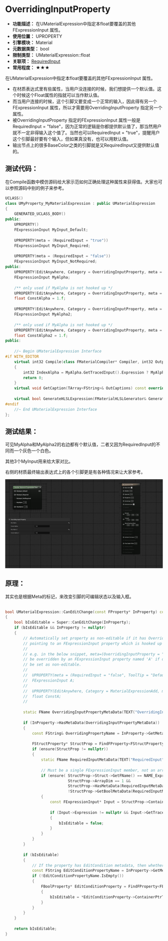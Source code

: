 ﻿# OverridingInputProperty

- **功能描述：** 在UMaterialExpression中指定本float要覆盖的其他FExpressionInput 属性。
- **使用位置：** UPROPERTY
- **引擎模块：** Material
- **元数据类型：** bool
- **限制类型：** UMaterialExpression::float
- **关联项：** [RequiredInput](../RequiredInput.md)
- **常用程度：** ★★★

在UMaterialExpression中指定本float要覆盖的其他FExpressionInput 属性。

- 在材质表达式里有些属性，当用户没连接的时候，我们想提供一个默认值。这个时候这个Float属性的指就可以当作默认值。
- 而当用户连接的时候，这个引脚又要变成一个正常的输入，因此得有另一个FExpressionInput 属性，所以才需要用OverridingInputProperty 指定另一个属性。
- 被OverridingInputProperty 指定的FExpressionInput 属性一般是RequiredInput = "false"，因为正常的逻辑是你都提供默认值了，那当然用户就不一定非得输入这个值了。当然也可以RequiredInput = "true"，提醒用户这个引脚最好要有个输入，但如果真没有，也可以用默认值。
- 输出节点上的很多BaseColor之类的引脚就是又RequiredInput又提供默认值的。

## 测试代码：

在Compile函数中模仿源码给大家示范如何正确处理这种属性来获得值。大家也可以参照源码中别的例子来参考。

```cpp
UCLASS()
class UMyProperty_MyMaterialExpression : public UMaterialExpression
{
	GENERATED_UCLASS_BODY()
public:
	UPROPERTY()
	FExpressionInput MyInput_Default;

	UPROPERTY(meta = (RequiredInput = "true"))
	FExpressionInput MyInput_Required;

	UPROPERTY(meta = (RequiredInput = "false"))
	FExpressionInput MyInput_NotRequired;
public:
	UPROPERTY(EditAnywhere, Category = OverridingInputProperty, meta = (RequiredInput = "false"))
	FExpressionInput MyAlpha;

	/** only used if MyAlpha is not hooked up */
	UPROPERTY(EditAnywhere, Category = OverridingInputProperty, meta = (OverridingInputProperty = "MyAlpha"))
	float ConstAlpha = 1.f;

	UPROPERTY(EditAnywhere, Category = OverridingInputProperty, meta = (RequiredInput = "true"))
	FExpressionInput MyAlpha2;

	/** only used if MyAlpha is not hooked up */
	UPROPERTY(EditAnywhere, Category = OverridingInputProperty, meta = (OverridingInputProperty = "MyAlpha2"))
	float ConstAlpha2 = 1.f;
public:

	//~ Begin UMaterialExpression Interface
#if WITH_EDITOR
	virtual int32 Compile(class FMaterialCompiler* Compiler, int32 OutputIndex) override
	{
		int32 IndexAlpha = MyAlpha.GetTracedInput().Expression ? MyAlpha.Compile(Compiler) : Compiler->Constant(ConstAlpha);
		return 0;
	}
	virtual void GetCaption(TArray<FString>& OutCaptions) const override;

	virtual bool GenerateHLSLExpression(FMaterialHLSLGenerator& Generator, UE::HLSLTree::FScope& Scope, int32 OutputIndex, UE::HLSLTree::FExpression const*& OutExpression) const override;
#endif
	//~ End UMaterialExpression Interface
};

```

## 测试结果：

可见MyAlpha和MyAlpha2的右边都有个默认值，二者又因为RequiredInput的不同而一个灰色一个白色。

其他3个MyInput用来给大家对比。

右侧的材质最终输出表达式上的各个引脚更是有各种情况来让大家参考。

![Untitled](Untitled.png)

## 原理：

其实也是根据Meta的标记，来改变引脚的可编辑状态以及输入框。

```cpp

bool UMaterialExpression::CanEditChange(const FProperty* InProperty) const
{
	bool bIsEditable = Super::CanEditChange(InProperty);
	if (bIsEditable && InProperty != nullptr)
	{
		// Automatically set property as non-editable if it has OverridingInputProperty metadata
		// pointing to an FExpressionInput property which is hooked up as an input.
		//
		// e.g. in the below snippet, meta=(OverridingInputProperty = "A") indicates that ConstA will
		// be overridden by an FExpressionInput property named 'A' if one is connected, and will thereby
		// be set as non-editable.
		//
		//	UPROPERTY(meta = (RequiredInput = "false", ToolTip = "Defaults to 'ConstA' if not specified"))
		//	FExpressionInput A;
		//
		//	UPROPERTY(EditAnywhere, Category = MaterialExpressionAdd, meta = (OverridingInputProperty = "A"))
		//	float ConstA;
		//

		static FName OverridingInputPropertyMetaData(TEXT("OverridingInputProperty"));

		if (InProperty->HasMetaData(OverridingInputPropertyMetaData))
		{
			const FString& OverridingPropertyName = InProperty->GetMetaData(OverridingInputPropertyMetaData);

			FStructProperty* StructProp = FindFProperty<FStructProperty>(GetClass(), *OverridingPropertyName);
			if (ensure(StructProp != nullptr))
			{
				static FName RequiredInputMetaData(TEXT("RequiredInput"));

				// Must be a single FExpressionInput member, not an array, and must be tagged with metadata RequiredInput="false"
				if (ensure(	StructProp->Struct->GetFName() == NAME_ExpressionInput &&
							StructProp->ArrayDim == 1 &&
							StructProp->HasMetaData(RequiredInputMetaData) &&
							!StructProp->GetBoolMetaData(RequiredInputMetaData)))
				{
					const FExpressionInput* Input = StructProp->ContainerPtrToValuePtr<FExpressionInput>(this);

					if (Input->Expression != nullptr && Input->GetTracedInput().Expression != nullptr)
					{
						bIsEditable = false;
					}
				}
			}
		}

		if (bIsEditable)
		{
			// If the property has EditCondition metadata, then whether it's editable depends on the other EditCondition property
			const FString EditConditionPropertyName = InProperty->GetMetaData(TEXT("EditCondition"));
			if (!EditConditionPropertyName.IsEmpty())
			{
				FBoolProperty* EditConditionProperty = FindFProperty<FBoolProperty>(GetClass(), *EditConditionPropertyName);
				{
					bIsEditable = *EditConditionProperty->ContainerPtrToValuePtr<bool>(this);
				}
			}
		}
	}

	return bIsEditable;
}

```